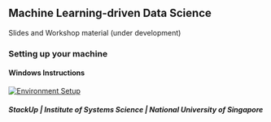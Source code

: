 ## Machine Learning-driven Data Science

Slides and Workshop material (under development)

### Setting up your machine
#### Windows Instructions
[![Environment Setup](https://img.youtube.com/vi/DzIIjWz11Fc/0.jpg)](https://www.youtube.com/watch?v=DzIIjWz11Fc)

##### StackUp | Institute of Systems Science | National University of Singapore

